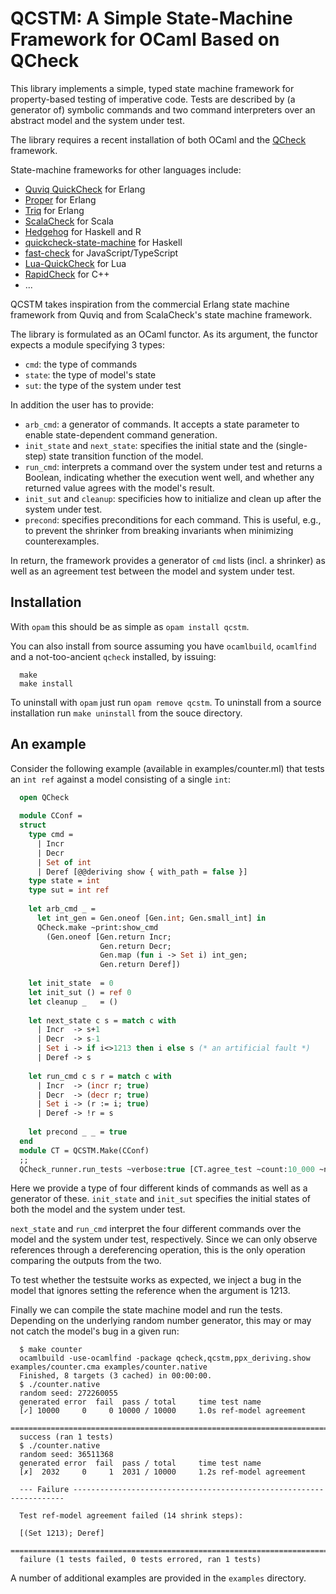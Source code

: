 QCSTM: A Simple State-Machine Framework for OCaml Based on QCheck 
=================================================================

This library implements a simple, typed state machine framework for
property-based testing of imperative code. Tests are described by (a
generator of) symbolic commands and two command interpreters over an
abstract model and the system under test.

The library requires a recent installation of both OCaml and the [QCheck](https://github.com/c-cube/qcheck) framework.

State-machine frameworks for other languages include:
 - [Quviq QuickCheck](http://www.quviq.com/downloads/) for Erlang
 - [Proper](https://proper-testing.github.io/) for Erlang  
 - [Triq](http://krestenkrab.github.io/triq/) for Erlang  
 - [ScalaCheck](https://www.scalacheck.org/) for Scala  
 - [Hedgehog](https://github.com/hedgehogqa) for Haskell and R  
 - [quickcheck-state-machine](https://github.com/advancedtelematic/quickcheck-state-machine) for Haskell
 - [fast-check](https://github.com/dubzzz/fast-check) for JavaScript/TypeScript  
 - [Lua-QuickCheck](https://github.com/luc-tielen/lua-quickcheck) for Lua  
 - [RapidCheck](https://github.com/emil-e/rapidcheck) for C++  
 - ...

QCSTM takes inspiration from the commercial Erlang state machine
framework from Quviq and from ScalaCheck's state machine framework.

The library is formulated as an OCaml functor. As its argument, the
functor expects a module specifying 3 types:

- `cmd`: the type of commands
- `state`: the type of model's state
- `sut`: the type of the system under test

In addition the user has to provide:

- `arb_cmd`: a generator of commands. It accepts a state parameter to enable state-dependent command generation.
- `init_state` and `next_state`: specifies the initial state and the (single-step) state transition function
                                 of the model.
- `run_cmd`: interprets a command over the system under test and returns a Boolean, indicating whether the
             execution went well, and whether any returned value agrees with the model's result.
- `init_sut` and `cleanup`: specificies how to initialize and clean up after the system under test.
- `precond`: specifies preconditions for each command. This is useful, e.g., to prevent the shrinker from
             breaking invariants when minimizing counterexamples.

In return, the framework provides a generator of `cmd` lists (incl. a shrinker)
as well as an agreement test between the model and system under test.


Installation
------------

With `opam` this should be as simple as `opam install qcstm`.

You can also install from source assuming you have `ocamlbuild`,
`ocamlfind` and a not-too-ancient `qcheck` installed, by issuing:
```
  make
  make install
```

To uninstall with `opam` just run `opam remove qcstm`.
To uninstall from a source installation run `make uninstall`
from the souce directory.


An example
----------

Consider the following example (available in examples/counter.ml) that
tests an `int ref` against a model consisting of a single `int`:

```ocaml
  open QCheck
  
  module CConf =
  struct
    type cmd =
      | Incr
      | Decr
      | Set of int
      | Deref [@@deriving show { with_path = false }]
    type state = int
    type sut = int ref
  
    let arb_cmd _ =
      let int_gen = Gen.oneof [Gen.int; Gen.small_int] in
      QCheck.make ~print:show_cmd
        (Gen.oneof [Gen.return Incr;
                    Gen.return Decr;
                    Gen.map (fun i -> Set i) int_gen;
                    Gen.return Deref])
  
    let init_state  = 0
    let init_sut () = ref 0
    let cleanup _   = ()
  
    let next_state c s = match c with
      | Incr  -> s+1
      | Decr  -> s-1
      | Set i -> if i<>1213 then i else s (* an artificial fault *)
      | Deref -> s
  
    let run_cmd c s r = match c with
      | Incr  -> (incr r; true)
      | Decr  -> (decr r; true)
      | Set i -> (r := i; true)
      | Deref -> !r = s
        
    let precond _ _ = true
  end
  module CT = QCSTM.Make(CConf)
  ;;
  QCheck_runner.run_tests ~verbose:true [CT.agree_test ~count:10_000 ~name:"ref-model agreement"]
```

Here we provide a type of four different kinds of commands as well as
a generator of these. `init_state` and `init_sut` specifies the
initial states of both the model and the system under test.

`next_state` and `run_cmd` interpret the four different commands over
the model and the system under test, respectively. Since we can only
observe references through a dereferencing operation, this is the only
operation comparing the outputs from the two.

To test whether the testsuite works as expected, we inject a bug in
the model that ignores setting the reference when the argument is
1213.

Finally we can compile the state machine model and run the
tests. Depending on the underlying random number generator, this may
or may not catch the model's bug in a given run:


```
  $ make counter
  ocamlbuild -use-ocamlfind -package qcheck,qcstm,ppx_deriving.show examples/counter.cma examples/counter.native
  Finished, 8 targets (3 cached) in 00:00:00.
  $ ./counter.native 
  random seed: 272260055
  generated error  fail  pass / total     time test name
  [✓] 10000     0     0 10000 / 10000     1.0s ref-model agreement
  ================================================================================
  success (ran 1 tests)
  $ ./counter.native 
  random seed: 36511368
  generated error  fail  pass / total     time test name
  [✗]  2032     0     1  2031 / 10000     1.2s ref-model agreement
  
  --- Failure --------------------------------------------------------------------
  
  Test ref-model agreement failed (14 shrink steps):
  
  [(Set 1213); Deref]
  ================================================================================
  failure (1 tests failed, 0 tests errored, ran 1 tests)
```


A number of additional examples are provided in the `examples` directory.
